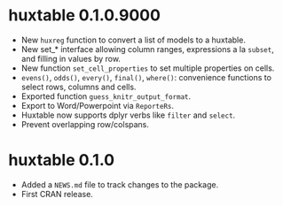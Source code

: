 # huxtable 0.1.0.9000

* New `huxreg` function to convert a list of models to a huxtable.
* New set_* interface allowing column ranges, expressions a la `subset`, and filling in values by row.
* New function `set_cell_properties` to set multiple properties on cells.
* `evens()`, `odds()`, `every()`, `final()`, `where()`: convenience functions to select rows, columns and cells.
* Exported function `guess_knitr_output_format`.
* Export to Word/Powerpoint via `ReporteRs`.
* Huxtable now supports dplyr verbs like `filter` and `select`.
* Prevent overlapping row/colspans.

# huxtable 0.1.0

* Added a `NEWS.md` file to track changes to the package.
* First CRAN release.



